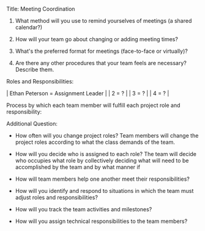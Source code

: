 Title: Meeting Coordination

1. What method will you use to remind yourselves of meetings (a shared calendar?)

3. How will your team go about changing or adding meeting times?

5. What's the preferred format for meetings (face-to-face or virtually)?

7. Are there any other procedures that your team feels are necessary? Describe them.

Roles and Responsibilities: 
                      
|  Ethan Peterson        =             Assignment Leader |
|  2                     =                      ?        |
|  3                     =                      ?        |
|  4                     =                      ?        |   

Process by which each team member will fulfill each project role and responsibility:

Additional Question:
- How often will you change project roles?
Team members will change the project roles according to what the class demands of the team. 
- How will you decide who is assigned to each role?
The team will decide who occupies what role by collectively deciding what will need to be accomplished by the team
and by what manner if

- How will team members help one another meet their responsibilities?

- How will you identify and respond to situations in which the team must adjust roles and responsibilities?

- How will you track the team activities and milestones?

- How will you assign technical responsibilities to the team members?
